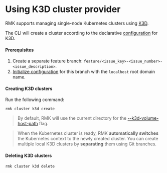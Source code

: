# Using K3D cluster provider

RMK supports managing single-node Kubernetes clusters using [K3D](https://k3d.io).

The CLI will create a cluster according to the
declarative [configuration](https://github.com/edenlabllc/cluster-deps.bootstrap.infra/blob/develop/etc/deps/develop/values/k3d-cluster.yaml.gotmpl)
for K3D.

#### Prerequisites

1. Create a separate feature branch: `feature/<issue_key>-<issue_number>-<issue_description>`.
2. [Initialize configuration](../configuration-management/configuration-management.md#initialization-of-rmk-configuration-with-a-custom-root-domain)
   for this branch with the `localhost` root domain name.

#### Creating K3D clusters

Run the following command:

```shell
rmk cluster k3d create
```

> By default, RMK will use the current directory for the [--k3d-volume-host-path](../../commands.md#create-c-1) flag.

> When the Kubernetes cluster is ready, RMK **automatically switches** the Kubernetes context to the newly created
> cluster. You can create multiple local K3D clusters by **separating** them using Git branches.

#### Deleting K3D clusters

```shell
rmk cluster k3d delete
```
